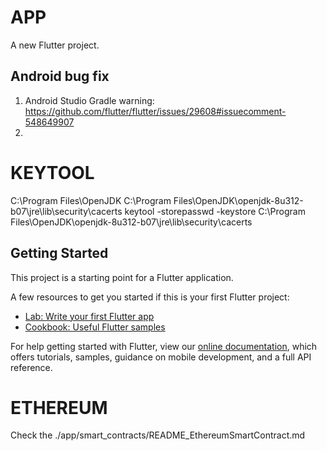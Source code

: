 # APP

A new Flutter project.

## Android bug fix

1. Android Studio Gradle warning: https://github.com/flutter/flutter/issues/29608#issuecomment-548649907
1.

# KEYTOOL

C:\Program Files\OpenJDK
C:\Program Files\OpenJDK\openjdk-8u312-b07\jre\lib\security\cacerts
keytool -storepasswd -keystore C:\Program Files\OpenJDK\openjdk-8u312-b07\jre\lib\security\cacerts

## Getting Started

This project is a starting point for a Flutter application.

A few resources to get you started if this is your first Flutter project:

- [Lab: Write your first Flutter app](https://flutter.dev/docs/get-started/codelab)
- [Cookbook: Useful Flutter samples](https://flutter.dev/docs/cookbook)

For help getting started with Flutter, view our
[online documentation](https://flutter.dev/docs), which offers tutorials,
samples, guidance on mobile development, and a full API reference.

# ETHEREUM

Check the ./app/smart_contracts/README_EthereumSmartContract.md